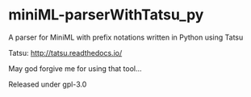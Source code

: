 # miniML-parserWithTatsu_py
A parser for MiniML with prefix notations written in Python using Tatsu 

Tatsu: http://tatsu.readthedocs.io/

May god forgive me for using that tool...

Released under gpl-3.0
